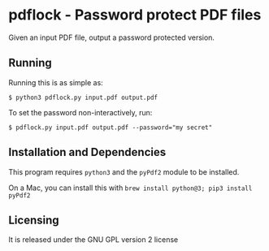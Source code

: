 # pdflock - Password protect PDF files

Given an input PDF file, output a password protected version.

## Running

Running this is as simple as:

    $ python3 pdflock.py input.pdf output.pdf
  
To set the password non-interactively, run: 

    $ pdflock.py input.pdf output.pdf --password="my secret"
 

## Installation and Dependencies
This program requires `python3` and the `pyPdf2` module to be installed. 

On a Mac, you can install this with `brew install python@3; pip3 install pyPdf2`

## Licensing
It is released under the GNU GPL version 2 license